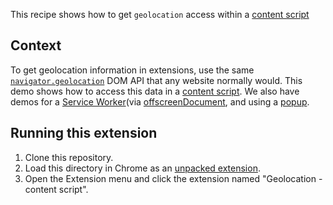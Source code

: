 This recipe shows how to get `geolocation` access within a [content script][5]

## Context

To get geolocation information in extensions, use the same [`navigator.geolocation`][6] DOM API that any website normally would. This demo shows how to access this data in a [content script][5]. We also have demos for a [Service Worker][4](via [offscreenDocument][2], and using a [popup][3].

## Running this extension

1. Clone this repository.
1. Load this directory in Chrome as an [unpacked extension][1].
1. Open the Extension menu and click the extension named "Geolocation - content script".

[1]: https://developer.chrome.com/docs/extensions/mv3/getstarted/development-basics/#load-unpacked
[2]: https://developer.chrome.com/docs/extensions/reference/offscreen/
[3]: functional-samples/cookbook.geolocation-popup
[4]: functional-samples/cookbook.geolocation-offscreen
[5]: https://developer.chrome.com/docs/extensions/mv3/content_scripts/
[6]: https://developer.mozilla.org/docs/Web/API/Navigator/geolocation
